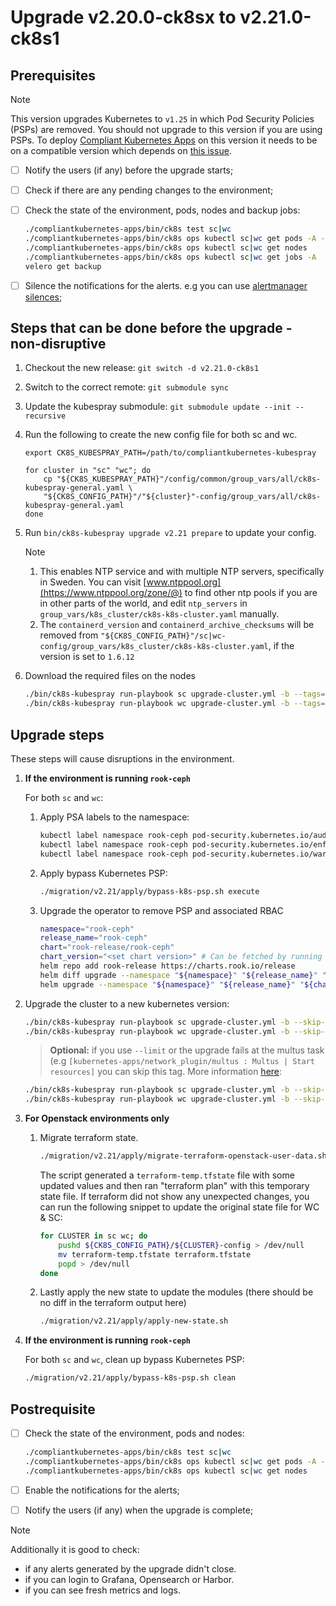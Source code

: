 # Upgrade v2.20.0-ck8sx to v2.21.0-ck8s1

## Prerequisites

> [!NOTE]
> This version upgrades Kubernetes to `v1.25` in which Pod Security Policies (PSPs) are removed. You should not upgrade to this version if you are using PSPs. To deploy [Compliant Kubernetes Apps](https://github.com/elastisys/compliantkubernetes-apps) on this version it needs to be on a compatible version which depends on [this issue](https://github.com/elastisys/compliantkubernetes-apps/issues/1218).

- [ ] Notify the users (if any) before the upgrade starts;
- [ ] Check if there are any pending changes to the environment;
- [ ] Check the state of the environment, pods, nodes and backup jobs:

    ```bash
    ./compliantkubernetes-apps/bin/ck8s test sc|wc
    ./compliantkubernetes-apps/bin/ck8s ops kubectl sc|wc get pods -A -o custom-columns=NAMESPACE:metadata.namespace,POD:metadata.name,READY-false:status.containerStatuses[*].ready,REASON:status.containerStatuses[*].state.terminated.reason | grep false | grep -v Completed
    ./compliantkubernetes-apps/bin/ck8s ops kubectl sc|wc get nodes
    ./compliantkubernetes-apps/bin/ck8s ops kubectl sc|wc get jobs -A
    velero get backup
    ```

- [ ] Silence the notifications for the alerts. e.g you can use [alertmanager silences](https://prometheus.io/docs/alerting/latest/alertmanager/#silences);

## Steps that can be done before the upgrade - non-disruptive

1. Checkout the new release: `git switch -d v2.21.0-ck8s1`

1. Switch to the correct remote: `git submodule sync`

1. Update the kubespray submodule: `git submodule update --init --recursive`

1. Run the following to create the new config file for both sc and wc.

    ```console
    export CK8S_KUBESPRAY_PATH=/path/to/compliantkubernetes-kubespray

    for cluster in "sc" "wc"; do
        cp "${CK8S_KUBESPRAY_PATH}"/config/common/group_vars/all/ck8s-kubespray-general.yaml \
        "${CK8S_CONFIG_PATH}"/"${cluster}"-config/group_vars/all/ck8s-kubespray-general.yaml
    done
    ```

1. Run `bin/ck8s-kubespray upgrade v2.21 prepare` to update your config.

    > [!NOTE]
    > 1. This enables NTP service and with multiple NTP servers, specifically in Sweden. You can visit [www.ntppool.org](https://www.ntppool.org/zone/@) to find other ntp pools if you are in other parts of the world, and edit `ntp_servers` in `group_vars/k8s_cluster/ck8s-k8s-cluster.yaml` manually.
    > 1. The `containerd_version` and `containerd_archive_checksums` will be removed from `"${CK8S_CONFIG_PATH}"/sc|wc-config/group_vars/k8s_cluster/ck8s-k8s-cluster.yaml`, if the version is set to `1.6.12`

1. Download the required files on the nodes

    ```bash
    ./bin/ck8s-kubespray run-playbook sc upgrade-cluster.yml -b --tags=download
    ./bin/ck8s-kubespray run-playbook wc upgrade-cluster.yml -b --tags=download
    ```

## Upgrade steps

These steps will cause disruptions in the environment.

1. **If the environment is running `rook-ceph`**

    For both `sc` and `wc`:

    1. Apply PSA labels to the namespace:

        ```bash
        kubectl label namespace rook-ceph pod-security.kubernetes.io/audit=privileged
        kubectl label namespace rook-ceph pod-security.kubernetes.io/enforce=privileged
        kubectl label namespace rook-ceph pod-security.kubernetes.io/warn=privileged
        ```

    1. Apply bypass Kubernetes PSP:

        ```bash
        ./migration/v2.21/apply/bypass-k8s-psp.sh execute
        ```

    1. Upgrade the operator to remove PSP and associated RBAC

        ```bash
        namespace="rook-ceph"
        release_name="rook-ceph"
        chart="rook-release/rook-ceph"
        chart_version="<set chart version>" # Can be fetched by running `helm list -n rook-ceph`
        helm repo add rook-release https://charts.rook.io/release
        helm diff upgrade --namespace "${namespace}" "${release_name}" "${chart}" --version "${chart_version}" --values "./rook/operator-values.yaml"
        helm upgrade --namespace "${namespace}" "${release_name}" "${chart}" --version "${chart_version}" --values "./rook/operator-values.yaml" --wait
        ```

1. Upgrade the cluster to a new kubernetes version:

    ```bash
    ./bin/ck8s-kubespray run-playbook sc upgrade-cluster.yml -b --skip-tags=download
    ./bin/ck8s-kubespray run-playbook wc upgrade-cluster.yml -b --skip-tags=download
    ```

    > **Optional:** if you use `--limit` or the upgrade fails at the multus task (e.g `[kubernetes-apps/network_plugin/multus : Multus | Start resources]` you can skip this tag. More information [here](https://github.com/kubernetes-sigs/kubespray/issues/9703#issuecomment-1414328697):

    ```bash
    ./bin/ck8s-kubespray run-playbook sc upgrade-cluster.yml -b --skip-tags=download,multus
    ./bin/ck8s-kubespray run-playbook wc upgrade-cluster.yml -b --skip-tags=download,multus
    ```

1. **For Openstack environments only**

    1. Migrate terraform state.

        ```bash
        ./migration/v2.21/apply/migrate-terraform-openstack-user-data.sh
        ```

        The script generated a `terraform-temp.tfstate` file with some updated values and then ran "terraform plan" with this temporary state file.
        If terraform did not show any unexpected changes, you can run the following snippet to update the original state file for WC & SC:

        ```bash
        for CLUSTER in sc wc; do
            pushd ${CK8S_CONFIG_PATH}/${CLUSTER}-config > /dev/null
            mv terraform-temp.tfstate terraform.tfstate
            popd > /dev/null
        done
        ```

    1. Lastly apply the new state to update the modules (there should be no diff in the terraform output here)

        ```bash
        ./migration/v2.21/apply/apply-new-state.sh
        ```

1. **If the environment is running `rook-ceph`**

    For both `sc` and `wc`, clean up bypass Kubernetes PSP:

    ```bash
    ./migration/v2.21/apply/bypass-k8s-psp.sh clean
    ```

## Postrequisite

- [ ] Check the state of the environment, pods and nodes:

    ```bash
    ./compliantkubernetes-apps/bin/ck8s test sc|wc
    ./compliantkubernetes-apps/bin/ck8s ops kubectl sc|wc get pods -A -o custom-columns=NAMESPACE:metadata.namespace,POD:metadata.name,READY-false:status.containerStatuses[*].ready,REASON:status.containerStatuses[*].state.terminated.reason | grep false | grep -v Completed
    ./compliantkubernetes-apps/bin/ck8s ops kubectl sc|wc get nodes
    ```

- [ ] Enable the notifications for the alerts;
- [ ] Notify the users (if any) when the upgrade is complete;

> [!NOTE]
> Additionally it is good to check:
>
> - if any alerts generated by the upgrade didn't close.
> - if you can login to Grafana, Opensearch or Harbor.
> - if you can see fresh metrics and logs.

